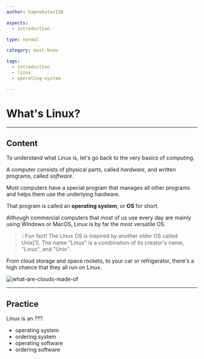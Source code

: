 ```yaml
---
author: kapnobatai136

aspects:
  - introduction

type: normal

category: must-know

tags:
  - introduction
  - linux
  - operating-system

---
```


# What's Linux?

---
## Content

To understand what Linux is, let's go back to the very basics of computing.

A computer consists of physical parts, called *hardware*, and written programs, called *software*. 

Most computers have a special program that manages all other programs and helps them use the underlying hardware.

That program is called an **operating system**, or **OS** for short.

Although commercial computers that most of us use every day are mainly using Windows or MacOS, Linux is by far the most versatile OS.

> 💡Fun fact! The Linux OS is inspired by another older OS called Unix[1]. The name "Linux" is a combination of its creator's name, "Linus", and "Unix".

From cloud storage and space rockets, to your car or refrigerator, there's a high chance that they all run on Linux.

![what-are-clouds-made-of](https://img.enkipro.com/e763d343e3f748f707da85221e99d44d.png)

---
## Practice

Linux is an ???.

* operating system
* ordering system
* operating software
* ordering software
